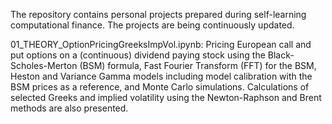 The repository contains personal projects prepared during self-learning computational finance. The projects are being continuously updated.

01_THEORY_OptionPricingGreeksImpVol.ipynb:
    Pricing European call and put options on a (continuous) dividend paying stock 
    using the Black-Scholes-Merton (BSM) formula, Fast Fourier Transform (FFT) for the BSM, 
    Heston and Variance Gamma models including model calibration with the BSM prices as a reference, 
    and Monte Carlo simulations. 
    Calculations of selected Greeks and implied volatility using the Newton-Raphson and Brent methods are also presented.

